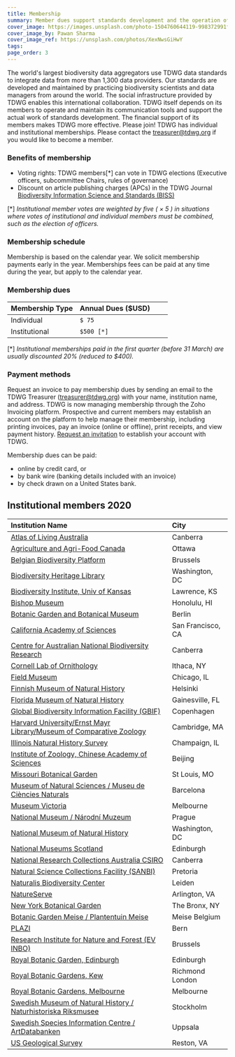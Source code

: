 ```yaml
---
title: Membership
summary: Member dues support standards development and the operation of our collaboration platforms.
cover_image: https://images.unsplash.com/photo-1504760644119-998372991f7c
cover_image_by: Pawan Sharma
cover_image_ref: https://unsplash.com/photos/XexNwsGiHwY
tags: 
page_order: 3
---
```


The world's largest biodiversity data aggregators use TDWG data standards to integrate data from more than 1,300 data providers. Our standards are developed and maintained by practicing biodiversity scientists and data managers from around the world. The social infrastructure provided by TDWG enables this international collaboration. TDWG itself depends on its members to operate and maintain its communication tools and support the actual work of standards development. The financial support of its members makes TDWG more effective. Please join! TDWG has individual and institutional memberships. Please contact the <a href="mailto:treasurer@tdwg.org?subject=Membership request&body=Please provide contact name and email if different than sender, billing address, and membership type (individual or institutional).">treasurer@tdwg.org</a> if you would like to become a member.

### Benefits of membership

* Voting rights:  TDWG members\[\*\] can vote in TDWG elections (Executive officers, subcommittee Chairs, rules of governance)
* Discount on article publishing charges (APCs) in the TDWG Journal [Biodiversity Information Science and Standards (BISS)](../../journal/)

\[\*\] _Institutional member votes are weighted by five ( &times; 5 ) in situations where votes of institutional and individual members must be combined, such as the election of officers._

### Membership schedule

Membership is based on the calendar year.  We solicit membership payments early in the year. Memberships fees can be paid at any time during the year, but apply to the calendar year.

### Membership dues 

| Membership Type | Annual Dues ($USD) |   |   |
| :--- | :--- | :--- | --- |
| Individual | `$ 75  `|   |   |
| Institutional  | `$500 [*]` |   |   |

  \[\*\] _Institutional memberships paid in the first quarter (before 31 March) are usually discounted 20% (reduced to $400)._ 

### Payment methods

Request an invoice to pay membership dues by sending an email to the TDWG Treasurer (treasurer@tdwg.org) with your name, institution name, and address. TDWG is now managing membership through the Zoho Invoicing platform. Prospective and current members may establish an account on the platform to help manage their membership, including printing invoices, pay an invoice (online or offline), print receipts, and view payment history. [Request an invitation](mailto:secretariat@tdwg.org) to establish your account with TDWG.

Membership dues can be paid:

* online by credit card, or  
* by bank wire (banking details included with an invoice)
* by check drawn on a United States bank. 


## Institutional members 2020

| Institution Name | City |
| :--- | :--- |
| [Atlas of Living Australia](https://www.ala.org.au/) |   Canberra |
| [Agriculture and Agri-Food Canada](http://www.agr.gc.ca/) |   Ottawa |
| [Belgian Biodiversity Platform](https://www.biodiversity.be/) |   Brussels |
| [Biodiversity Heritage Library](https://www.biodiversitylibrary.org/) | 	Washington, DC |
| [Biodiversity Institute, Univ of Kansas](https://biodiversity.ku.edu/) | 	Lawrence, KS |
| [Bishop Museum](https://www.bishopmuseum.org/) |  Honolulu, HI |
| [Botanic Garden and Botanical Museum](https://www.bgbm.org/) |   Berlin |
| [California Academy of Sciences](https://www.calacademy.org) |  San Francisco, CA |
| [Centre for Australian National Biodiversity Research](http://www.cpbr.gov.au/cpbr/) |  Canberra |
| [Cornell Lab of Ornithology](https://www.birds.cornell.edu/home/) | 	Ithaca, NY |
| [Field Museum](https://www.fieldmuseum.org/) |  Chicago, IL |
| [Finnish Museum of Natural History](https://www.luomus.fi/en) |   Helsinki |
| [Florida Museum of Natural History](https://www.floridamuseum.ufl.edu/) | Gainesville, FL |
| [Global Biodiversity Information Facility (GBIF)](https://www.gbif.org/) |   Copenhagen |
| [Harvard University/Ernst Mayr Library/Museum of Comparative Zoology](https://library.mcz.harvard.edu/) |   Cambridge, MA |
| [Illinois Natural History Survey](https://www.inhs.illinois.edu/) |   Champaign, IL |
| [Institute of Zoology, Chinese Academy of Sciences](http://english.ioz.cas.cn/) | Beijing |
| [Missouri Botanical Garden](https://www.missouribotanicalgarden.org/) | 	St Louis, MO |
| [Museum of Natural Sciences / Museu de Ciències Naturals](https://museuciencies.cat/en/) |   Barcelona |
| [Museum Victoria](https://museumsvictoria.com.au/) |   Melbourne |
| [National Museum / Národní Muzeum](https://www.nm.cz/en) |  Prague |
| [National Museum of Natural History](https://naturalhistory.si.edu/) |  Washington, DC |
| [National Museums Scotland](https://www.nms.ac.uk/) | 	Edinburgh |
| [National Research Collections Australia CSIRO](https://www.csiro.au/en/Showcase/NRCA) | 	Canberra |
| [Natural Science Collections Facility (SANBI)](https://www.sanbi.org/) | Pretoria |
| [Naturalis Biodiversity Center](https://www.naturalis.nl/en) |   Leiden |
| [NatureServe](https://www.natureserve.org/) |   Arlington, VA |
| [New York Botanical Garden](https://www.nybg.org/) | 	The Bronx, NY |
| [Botanic Garden Meise / Plantentuin Meise](https://www.plantentuinmeise.be/en/home/) |  Meise Belgium |
| [PLAZI](http://plazi.org/) |   Bern |
| [Research Institute for Nature and Forest (EV INBO)](https://www.inbo.be/en) | 	Brussels |
| [Royal Botanic Garden, Edinburgh](https://www.rbge.org.uk/) | 	Edinburgh |
| [Royal Botanic Gardens, Kew](https://www.kew.org/) |   Richmond London |
| [Royal Botanic Gardens, Melbourne](https://www.rbg.vic.gov.au/) | 	Melbourne |
| [Swedish Museum of Natural History / Naturhistoriska Riksmusee](https://www.nrm.se/en/16.html) |   Stockholm |
| [Swedish Species Information Centre / ArtDatabanken](https://www.artdatabanken.se/en/?menu=open) |  Uppsala |
| [US Geological Survey](https://www.usgs.gov/) |  Reston, VA |

